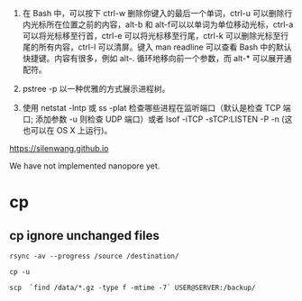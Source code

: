1) 在 Bash 中，可以按下 ctrl-w 删除你键入的最后一个单词，ctrl-u 可以删除行内光标所在位置之前的内容，alt-b 和 alt-f可以以单词为单位移动光标，ctrl-a 可以将光标移至行首，ctrl-e 可以将光标移至行尾，ctrl-k 可以删除光标至行尾的所有内容，ctrl-l 可以清屏。键入 man readline 可以查看 Bash 中的默认快捷键。内容有很多，例如 alt-. 循环地移向前一个参数，而 alt-* 可以展开通配符。

2) pstree -p 以一种优雅的方式展示进程树。

3) 使用 netstat -lntp 或 ss -plat 检查哪些进程在监听端口（默认是检查 TCP 端口; 添加参数 -u 则检查 UDP 端口）或者 lsof -iTCP -sTCP:LISTEN -P -n (这也可以在 OS X 上运行)。

https://silenwang.github.io

We have not implemented nanopore yet.

# cp 
## cp ignore unchanged files
```
rsync -av --progress /source /destination/
```

```
cp -u
```

```
scp  `find /data/*.gz -type f -mtime -7` USER@SERVER:/backup/
```